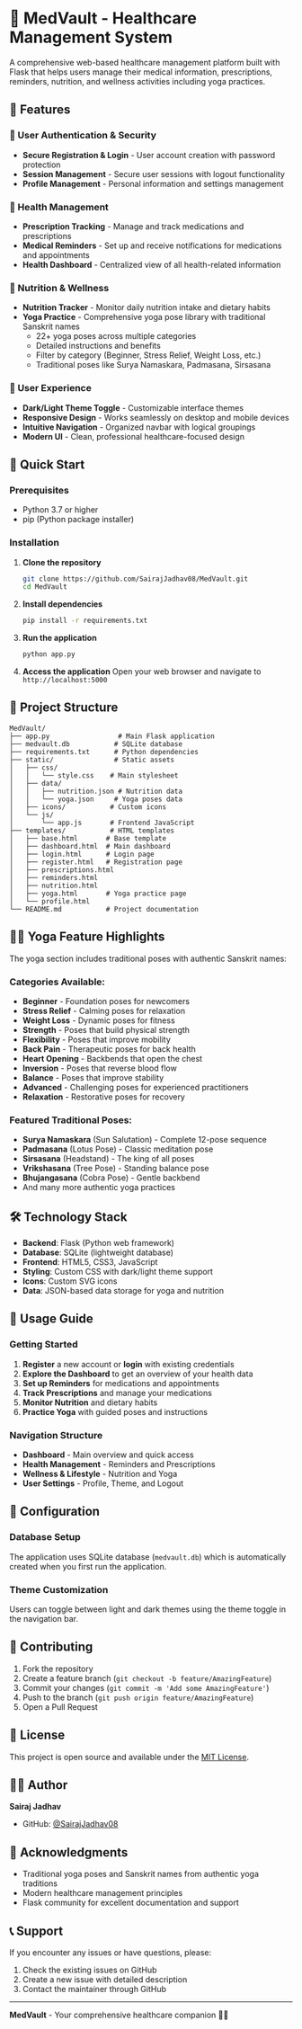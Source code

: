 # 🏥 MedVault - Healthcare Management System

A comprehensive web-based healthcare management platform built with Flask that helps users manage their medical information, prescriptions, reminders, nutrition, and wellness activities including yoga practices.

## 🌟 Features

### 🔐 User Authentication & Security
- **Secure Registration & Login** - User account creation with password protection
- **Session Management** - Secure user sessions with logout functionality
- **Profile Management** - Personal information and settings management

### 💊 Health Management
- **Prescription Tracking** - Manage and track medications and prescriptions
- **Medical Reminders** - Set up and receive notifications for medications and appointments
- **Health Dashboard** - Centralized view of all health-related information

### 🥗 Nutrition & Wellness
- **Nutrition Tracker** - Monitor daily nutrition intake and dietary habits
- **Yoga Practice** - Comprehensive yoga pose library with traditional Sanskrit names
  - 22+ yoga poses across multiple categories
  - Detailed instructions and benefits
  - Filter by category (Beginner, Stress Relief, Weight Loss, etc.)
  - Traditional poses like Surya Namaskara, Padmasana, Sirsasana

### 🎨 User Experience
- **Dark/Light Theme Toggle** - Customizable interface themes
- **Responsive Design** - Works seamlessly on desktop and mobile devices
- **Intuitive Navigation** - Organized navbar with logical groupings
- **Modern UI** - Clean, professional healthcare-focused design

## 🚀 Quick Start

### Prerequisites
- Python 3.7 or higher
- pip (Python package installer)

### Installation

1. **Clone the repository**
   ```bash
   git clone https://github.com/SairajJadhav08/MedVault.git
   cd MedVault
   ```

2. **Install dependencies**
   ```bash
   pip install -r requirements.txt
   ```

3. **Run the application**
   ```bash
   python app.py
   ```

4. **Access the application**
   Open your web browser and navigate to `http://localhost:5000`

## 📁 Project Structure

```
MedVault/
├── app.py                 # Main Flask application
├── medvault.db           # SQLite database
├── requirements.txt      # Python dependencies
├── static/               # Static assets
│   ├── css/
│   │   └── style.css    # Main stylesheet
│   ├── data/
│   │   ├── nutrition.json # Nutrition data
│   │   └── yoga.json     # Yoga poses data
│   ├── icons/           # Custom icons
│   └── js/
│       └── app.js       # Frontend JavaScript
├── templates/           # HTML templates
│   ├── base.html       # Base template
│   ├── dashboard.html  # Main dashboard
│   ├── login.html      # Login page
│   ├── register.html   # Registration page
│   ├── prescriptions.html
│   ├── reminders.html
│   ├── nutrition.html
│   ├── yoga.html       # Yoga practice page
│   └── profile.html
└── README.md           # Project documentation
```

## 🧘‍♀️ Yoga Feature Highlights

The yoga section includes traditional poses with authentic Sanskrit names:

### Categories Available:
- **Beginner** - Foundation poses for newcomers
- **Stress Relief** - Calming poses for relaxation
- **Weight Loss** - Dynamic poses for fitness
- **Strength** - Poses that build physical strength
- **Flexibility** - Poses that improve mobility
- **Back Pain** - Therapeutic poses for back health
- **Heart Opening** - Backbends that open the chest
- **Inversion** - Poses that reverse blood flow
- **Balance** - Poses that improve stability
- **Advanced** - Challenging poses for experienced practitioners
- **Relaxation** - Restorative poses for recovery

### Featured Traditional Poses:
- **Surya Namaskara** (Sun Salutation) - Complete 12-pose sequence
- **Padmasana** (Lotus Pose) - Classic meditation pose
- **Sirsasana** (Headstand) - The king of all poses
- **Vrikshasana** (Tree Pose) - Standing balance pose
- **Bhujangasana** (Cobra Pose) - Gentle backbend
- And many more authentic yoga practices

## 🛠️ Technology Stack

- **Backend**: Flask (Python web framework)
- **Database**: SQLite (lightweight database)
- **Frontend**: HTML5, CSS3, JavaScript
- **Styling**: Custom CSS with dark/light theme support
- **Icons**: Custom SVG icons
- **Data**: JSON-based data storage for yoga and nutrition

## 🎯 Usage Guide

### Getting Started
1. **Register** a new account or **login** with existing credentials
2. **Explore the Dashboard** to get an overview of your health data
3. **Set up Reminders** for medications and appointments
4. **Track Prescriptions** and manage your medications
5. **Monitor Nutrition** and dietary habits
6. **Practice Yoga** with guided poses and instructions

### Navigation Structure
- **Dashboard** - Main overview and quick access
- **Health Management** - Reminders and Prescriptions
- **Wellness & Lifestyle** - Nutrition and Yoga
- **User Settings** - Profile, Theme, and Logout

## 🔧 Configuration

### Database Setup
The application uses SQLite database (`medvault.db`) which is automatically created when you first run the application.

### Theme Customization
Users can toggle between light and dark themes using the theme toggle in the navigation bar.

## 🤝 Contributing

1. Fork the repository
2. Create a feature branch (`git checkout -b feature/AmazingFeature`)
3. Commit your changes (`git commit -m 'Add some AmazingFeature'`)
4. Push to the branch (`git push origin feature/AmazingFeature`)
5. Open a Pull Request

## 📝 License

This project is open source and available under the [MIT License](LICENSE).

## 👨‍💻 Author

**Sairaj Jadhav**
- GitHub: [@SairajJadhav08](https://github.com/SairajJadhav08)

## 🙏 Acknowledgments

- Traditional yoga poses and Sanskrit names from authentic yoga traditions
- Modern healthcare management principles
- Flask community for excellent documentation and support

## 📞 Support

If you encounter any issues or have questions, please:
1. Check the existing issues on GitHub
2. Create a new issue with detailed description
3. Contact the maintainer through GitHub

---

**MedVault** - Your comprehensive healthcare companion 🏥✨